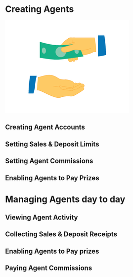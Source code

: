 <!-- TITLE: Agents -->
<!-- SUBTITLE: A quick summary of Agents -->

# Creating Agents
![Accepting Payment](/uploads/accepting-payment.png "Accepting Payment")

## Creating Agent Accounts
## Setting Sales & Deposit Limits

## Setting Agent Commissions

## Enabling Agents to Pay Prizes

# Managing Agents day to day

## Viewing Agent Activity
## Collecting Sales & Deposit Receipts
## Enabling Agents to Pay prizes
## Paying Agent Commissions